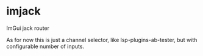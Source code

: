 # imjack
ImGui jack router

As for now this is just a channel selector, like lsp-plugins-ab-tester, but with configurable number of inputs.
